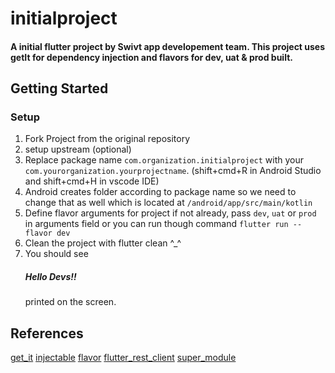 # initialproject

#### A initial flutter project by Swivt app developement team. This project uses getIt for dependency injection and flavors for dev, uat & prod built.

## Getting Started

### Setup
1) Fork Project from the original repository
2) setup upstream (optional)
3) Replace package name ```com.organization.initialproject``` with your `com.yourorganization.yourprojectname`. (shift+cmd+R in Android Studio and shift+cmd+H in vscode IDE)
4) Android creates folder according to package name so we need to change that as well which is located at `/android/app/src/main/kotlin`
5) Define flavor arguments for project if not already, pass `dev`, `uat` or `prod` in arguments field or you can run though command `flutter run --flavor dev` 
6) Clean the project with flutter clean ^_^
7) You should see <h5> Hello Devs!!</h5> printed on the screen.




## References
[get_it](https://pub.dev/packages/get_it)
[injectable](https://pub.dev/packages/injectable)
[flavor](https://docs.flutter.dev/deployment/flavors)
[flutter_rest_client](https://pub.dev/packages/flutter_rest_client)
[super_module](https://pub.dev/packages/super_module)

